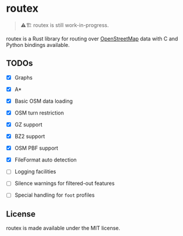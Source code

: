 # routex

> ⚠️🏗️ routex is still work-in-progress.

routex is a Rust library for routing over [OpenStreetMap](https://openstreetmap.org) data
with C and Python bindings available.


## TODOs

- [x] Graphs
- [x] A*
- [x] Basic OSM data loading
- [x] OSM turn restriction
- [x] GZ support
- [x] BZ2 support
- [x] OSM PBF support
- [x] FileFormat auto detection
- [ ] Logging facilities
- [ ] Silence warnings for filtered-out features
- [ ] Special handling for `foot` profiles


## License

routex is made available under the MIT license.
